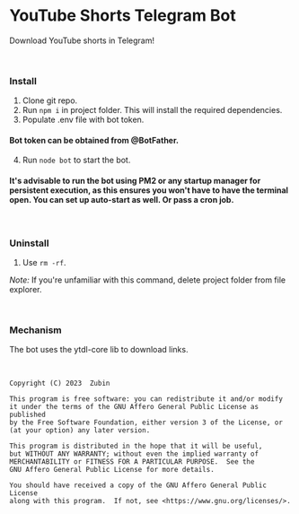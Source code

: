 # YouTube Shorts Telegram Bot

Download YouTube shorts in Telegram!

<br>

### Install

1. Clone git repo.
2. Run ```npm i``` in project folder. This will install the required dependencies.
3. Populate .env file with bot token.

#### Bot token can be obtained from @BotFather.


4. Run ```node bot``` to start the bot.

#### It's advisable to run the bot using PM2 or any startup manager for persistent execution, as this ensures you won't have to have the terminal open. You can set up auto-start as well. Or pass a cron job.

<br>

### Uninstall

1. Use ```rm -rf```.

*Note:* If you're unfamiliar with this command, delete project folder from file explorer.

<br>

### Mechanism

The bot uses the ytdl-core lib to download links.

<br>


    Copyright (C) 2023  Zubin

    This program is free software: you can redistribute it and/or modify
    it under the terms of the GNU Affero General Public License as published
    by the Free Software Foundation, either version 3 of the License, or
    (at your option) any later version.

    This program is distributed in the hope that it will be useful,
    but WITHOUT ANY WARRANTY; without even the implied warranty of
    MERCHANTABILITY or FITNESS FOR A PARTICULAR PURPOSE.  See the
    GNU Affero General Public License for more details.

    You should have received a copy of the GNU Affero General Public License
    along with this program.  If not, see <https://www.gnu.org/licenses/>.

